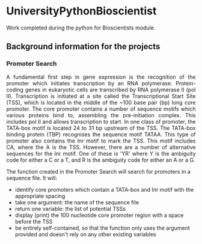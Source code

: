 # UniversityPythonBioscientist
Work completed during the python for Bioscientists module.

## Background information for the projects
### Promoter Search
<p align="justify"> A fundamental first step in gene expression is the recognition of the promoter which initiates transcription by an RNA polymerase. Protein-coding genes in eukaryotic cells are transcribed by RNA polymerase II (pol II). Transcription is initiated at a site called the Transcriptional Start Site (TSS), which is located in the middle of the ~100 base pair (bp) long core promoter. The core promoter contains a number of sequence motifs which various proteins bind to, assembling the pre-initiation complex. This includes pol II and allows transcription to start. In one class of promoter, the TATA-box motif is located 24 to 31 bp upstream of the TSS. The TATA-box binding protein (TBP) recognises the sequence motif TATAA. This type of promoter also contains the Inr motif to mark the TSS. This motif includes CA, where the A is the TSS.
However, there are a number of alternative sequences for the Inr motif. One of these is 'YR' where Y is the ambiguity code for either a C or a T, and R is the ambiguity code for either an A or a G. </p> 

The function created in the Promoter Search will search for promoters in a sequence file. It will:
- identify core promoters which contain a TATA-box and Inr motif with the appropriate spacing
- take one argument: the name of the sequence file
- return one variable: the list of potential TSSs
- display (print) the 100 nucleotide core promoter region with a space before the TSS
- be entirely self-contained, so that the function only uses the argument provided and doesn't rely on any other existing variables
